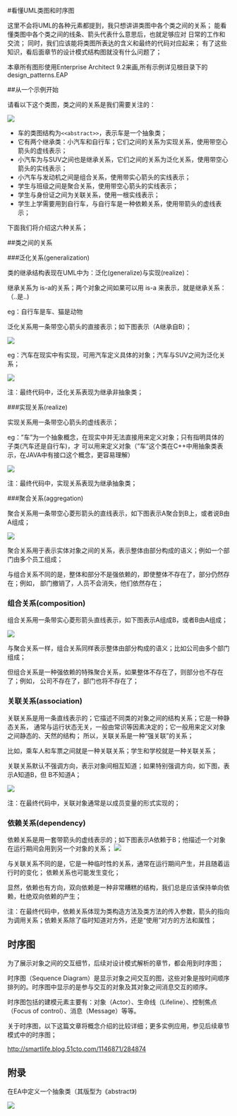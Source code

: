#看懂UML类图和时序图

这里不会将UML的各种元素都提到，我只想讲讲类图中各个类之间的关系； 能看懂类图中各个类之间的线条、箭头代表什么意思后，也就足够应对 日常的工作和交流； 同时，我们应该能将类图所表达的含义和最终的代码对应起来； 有了这些知识，看后面章节的设计模式结构图就没有什么问题了；

本章所有图形使用Enterprise Architect 9.2来画,所有示例详见根目录下的design_patterns.EAP

##从一个示例开始

请看以下这个类图，类之间的关系是我们需要关注的：

![](https://res.gitlore.com/2017/03/17/94FE896ED99EAF0D2556CA9747925903.jpg)

* 车的类图结构为`<<abstract>>`，表示车是一个抽象类；
* 它有两个继承类：小汽车和自行车；它们之间的关系为实现关系，使用带空心箭头的虚线表示；
* 小汽车为与SUV之间也是继承关系，它们之间的关系为泛化关系，使用带空心箭头的实线表示；
* 小汽车与发动机之间是组合关系，使用带实心箭头的实线表示；
* 学生与班级之间是聚合关系，使用带空心箭头的实线表示；
* 学生与身份证之间为关联关系，使用一根实线表示；
* 学生上学需要用到自行车，与自行车是一种依赖关系，使用带箭头的虚线表示；

下面我们将介绍这六种关系；

##类之间的关系

###泛化关系(generalization)

类的继承结构表现在UML中为：泛化(generalize)与实现(realize)：

继承关系为 is-a的关系；两个对象之间如果可以用 is-a 来表示，就是继承关系：（..是..)

eg：自行车是车、猫是动物

泛化关系用一条带空心箭头的直接表示；如下图表示（A继承自B）；

![](https://res.gitlore.com/2017/03/17/54CD8436F645659D76D97B04CE8BF89E.jpg)

eg：汽车在现实中有实现，可用汽车定义具体的对象；汽车与SUV之间为泛化关系；

![](https://res.gitlore.com/2017/03/17/852975A939CF1CAA1E9813F416B4B864.jpg)

注：最终代码中，泛化关系表现为继承非抽象类；

###实现关系(realize)

实现关系用一条带空心箭头的虚线表示；

eg：”车”为一个抽象概念，在现实中并无法直接用来定义对象；只有指明具体的子类(汽车还是自行车)，才 可以用来定义对象（”车”这个类在C++中用抽象类表示，在JAVA中有接口这个概念，更容易理解）

![](https://res.gitlore.com/2017/03/17/4DD819D7BBC8BB8E8555D8182AC6F00E.jpg)

注：最终代码中，实现关系表现为继承抽象类；

###聚合关系(aggregation)

聚合关系用一条带空心菱形箭头的直线表示，如下图表示A聚合到B上，或者说B由A组成；

![](https://res.gitlore.com/2017/03/17/B9404742A6AD3122798E7A57FEE15F64.jpg)

聚合关系用于表示实体对象之间的关系，表示整体由部分构成的语义；例如一个部门由多个员工组成；

与组合关系不同的是，整体和部分不是强依赖的，即使整体不存在了，部分仍然存在；例如， 部门撤销了，人员不会消失，他们依然存在；

### 组合关系(composition)

组合关系用一条带实心菱形箭头直线表示，如下图表示A组成B，或者B由A组成；

![](https://res.gitlore.com/2017/03/17/8920EAD9CCEBB69E4AC57BAAAE72513C.jpg)

与聚合关系一样，组合关系同样表示整体由部分构成的语义；比如公司由多个部门组成；

但组合关系是一种强依赖的特殊聚合关系，如果整体不存在了，则部分也不存在了；例如， 公司不存在了，部门也将不存在了；

### 关联关系(association)

关联关系是用一条直线表示的；它描述不同类的对象之间的结构关系；它是一种静态关系， 通常与运行状态无关，一般由常识等因素决定的；它一般用来定义对象之间静态的、天然的结构； 所以，关联关系是一种“强关联”的关系；

比如，乘车人和车票之间就是一种关联关系；学生和学校就是一种关联关系；

关联关系默认不强调方向，表示对象间相互知道；如果特别强调方向，如下图，表示A知道B，但 B不知道A；

![](https://res.gitlore.com/2017/03/17/AD5BAD4D79A7DA1593708BF0B56A6BB4.jpg)

注：在最终代码中，关联对象通常是以成员变量的形式实现的；


### 依赖关系(dependency)
依赖关系是用一套带箭头的虚线表示的；如下图表示A依赖于B；他描述一个对象在运行期间会用到另一个对象的关系；
![](https://res.gitlore.com/2017/03/17/770B16AE1793408BA5B7BFB2CF1B74EC.jpg)

与关联关系不同的是，它是一种临时性的关系，通常在运行期间产生，并且随着运行时的变化； 依赖关系也可能发生变化；

显然，依赖也有方向，双向依赖是一种非常糟糕的结构，我们总是应该保持单向依赖，杜绝双向依赖的产生；

注：在最终代码中，依赖关系体现为类构造方法及类方法的传入参数，箭头的指向为调用关系；依赖关系除了临时知道对方外，还是“使用”对方的方法和属性；

## 时序图

为了展示对象之间的交互细节，后续对设计模式解析的章节，都会用到时序图；

时序图（Sequence Diagram）是显示对象之间交互的图，这些对象是按时间顺序排列的。时序图中显示的是参与交互的对象及其对象之间消息交互的顺序。

时序图包括的建模元素主要有：对象（Actor）、生命线（Lifeline）、控制焦点（Focus of control）、消息（Message）等等。

关于时序图，以下这篇文章将概念介绍的比较详细；更多实例应用，参见后续章节模式中的时序图；

http://smartlife.blog.51cto.com/1146871/284874

## 附录

在EA中定义一个抽象类（其版型为《abstract》)

![](https://res.gitlore.com/2017/03/17/862ACE75D849A02AD3CA975EA7984F4A.jpg)
